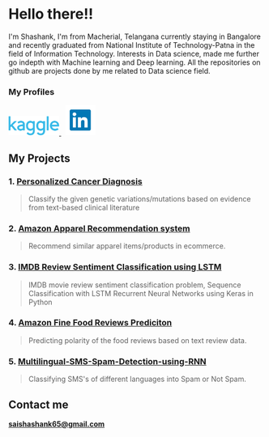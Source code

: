 # Hello there!!

I'm Shashank, I'm from Macherial, Telangana currently staying in Bangalore and recently graduated from National Institute of Technology-Patna in the field of Information Technology. Interests in Data science, made me further go indepth with Machine learning and Deep learning. All the repositories on github are projects done by me related to Data science field.

### My Profiles
<a href="https://www.kaggle.com/shashanksai" target = "_blank">
<img src="Images/Kaggle_logo.png" width="100" title="Kaggle">
</a>
&nbsp;
<a href="https://www.linkedin.com/in/sai-shashank-injamoori-5632aa111/" target="_blank">
<img src="Images/Link_logo.jpg" width="60" title="LinkedIn">
</a>

## My Projects

### 1. [Personalized Cancer Diagnosis](https://shshnk158.github.io/Personalized-Cancer-Diagnosis/)
   > Classify the given genetic variations/mutations based on evidence from text-based clinical literature
        
### 2. [Amazon Apparel Recommendation system](https://shshnk158.github.io/Amazon-Apparel-Recommendation-system/)
   > Recommend similar apparel items/products in ecommerce.
        
### 3. [IMDB Review Sentiment Classification using LSTM](https://shshnk158.github.io/IMDB-review-sentiment-classification-using-LSTM/)
   > IMDB movie review sentiment classification problem, Sequence Classification with LSTM Recurrent Neural Networks using Keras in Python
        
### 4. [Amazon Fine Food Reviews Prediciton](https://shshnk158.github.io/Amazon-Fine-Food-Reviews-Prediciton/.)
   > Predicting polarity of the food reviews based on text review data.
        
### 5. [Multilingual-SMS-Spam-Detection-using-RNN](https://shshnk158.github.io/Multilingual-SMS-spam-detection-using-RNN/.)
   > Classifying SMS's of different languages into Spam or Not Spam.

## Contact me

**saishashank65@gmail.com**
